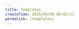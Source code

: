```yaml
---
title: Templates
createTime: 2025/03/08 00:02:21
permalink: /templates/
---
```


<LinkCard icon="" href="" title="" ></LinkCard>